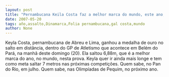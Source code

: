 ```yaml
---
layout: post
title: "Pernambucana Keila Costa faz a melhor marca do mundo, este ano, no salto em distância: 6,88m"
date: 2007-05-20
tags: año,assalto,Dinamarca,Folia pernambucana,gal costa,mundo
author: None
---
```

Keyla Costa, pernambucana de Abreu e Lima,&nbsp;ganhou a medalha de ouro no salto em dist&acirc;ncia, dentro do GP de Atletismo que acontece em Bel&eacute;m do Par&aacute;, na manh&atilde; deste domingo (20). Ela saltou 6,88m, que &eacute; a melhor marca do ano, no mundo, nesta prova.&nbsp;Keyla&nbsp;quer ir ainda mais longe e tem como meta saltar 7 metros nas pr&oacute;ximas competi&ccedil;&otilde;es.&nbsp;Quem sabe, no Pan do Rio, em julho. Quem sabe, nas Olimp&iacute;adas de Pequim, no pr&oacute;ximo ano.&nbsp; 